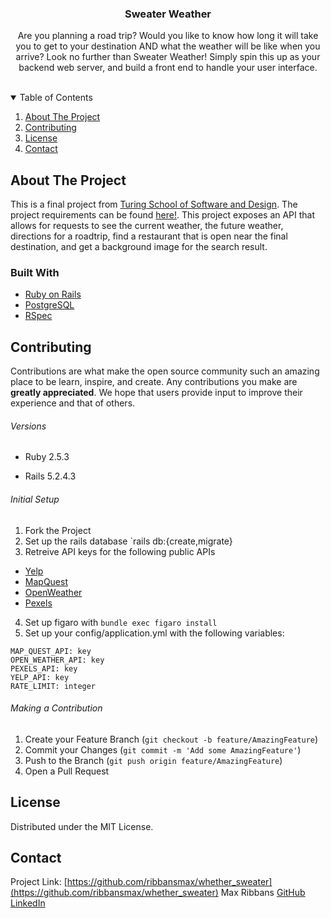   <h3 align="center">Sweater Weather</h3>

  <p align="center">
    Are you planning a road trip? Would you like to know how long it will take you to get to your destination AND what the weather will be like when you arrive? Look no further than Sweater Weather! Simply spin this up as your backend web server, and build a front end to handle your user interface.
    <br />
    <br />
    <!-- <a href="https://github.com/othneildrew/Best-README-Template">View Demo</a> -->
    <!-- · -->
  </p>
</p>

<!-- TABLE OF CONTENTS -->
<details open="open">
  <summary>Table of Contents</summary>
  <ol>
    <li>
      <a href="#about-the-project">About The Project</a>
    </li>
    <li>
      <a href="#getting-started">Contributing</a>
    </li>
    <li><a href="#license">License</a></li>
    <li><a href="#contact">Contact</a></li>
  </ol>
</details>

<!-- ABOUT THE PROJECT -->
## About The Project

<!-- [![Product Name Screen Shot][product-screenshot]](https://example.com) -->

This is a final project from [Turing School of Software and Design](https://turing.io). The project requirements can be found [here!](https://backend.turing.io/module3/projects/sweater_weather/requirements). This project exposes an API that allows for requests to see the current weather, the future weather, directions for a roadtrip, find a restaurant that is open near the final destination, and get a background image for the search result.

### Built With

* [Ruby on Rails](https://rubyonrails.org/)
* [PostgreSQL](https://www.postgresql.org/)
* [RSpec](https://github.com/rspec/rspec-rails)

<!-- CONTRIBUTING -->
## Contributing

Contributions are what make the open source community such an amazing place to be learn, inspire, and create. Any contributions you make are **greatly appreciated**. We hope that users provide input to improve their experience and that of others.

###### Versions

- Ruby 2.5.3

- Rails 5.2.4.3
###### Initial Setup
1. Fork the Project
2. Set up the rails database `rails db:{create,migrate}
3. Retreive API keys for the following public APIs
  * [Yelp](https://www.yelp.com/developers/v3)
  * [MapQuest](https://developer.mapquest.com/)
  * [OpenWeather](https://openweathermap.org/api/one-call-api)
  * [Pexels](https://www.pexels.com/api/)
4. Set up figaro with `bundle exec figaro install`
5. Set up your config/application.yml with the following variables:
  ```
  MAP_QUEST_API: key
  OPEN_WEATHER_API: key
  PEXELS_API: key
  YELP_API: key
  RATE_LIMIT: integer
  ```

###### Making a Contribution
1. Create your Feature Branch (`git checkout -b feature/AmazingFeature`)
2. Commit your Changes (`git commit -m 'Add some AmazingFeature'`)
3. Push to the Branch (`git push origin feature/AmazingFeature`)
4. Open a Pull Request

<!-- LICENSE -->
## License

Distributed under the MIT License. 

<!-- CONTACT -->
## Contact

Project Link: [https://github.com/ribbansmax/whether_sweater](https://github.com/ribbansmax/whether_sweater)
Max Ribbans [GitHub](https://github.com/ribbansmax) [LinkedIn](https://www.linkedin.com/in/max-ribbans-46b276156/)



